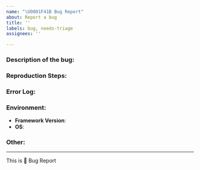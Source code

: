 ```yaml
---
name: "\U0001F41B Bug Report"
about: Report a bug
title: ''
labels: bug, needs-triage
assignees: ''

---
```


<!--Please make sure to read the "Reporting Issues" section of the contribution guide before submitting an issue
https://github.com/cdk8s-team/cdk8s/blob/master/CONTRIBUTING.md#reporting-issues
-->

### Description of the bug:
<!--description of the bug:-->






### Reproduction Steps:
<!--minimal amount of code that causes the bug (if possible) or a reference:-->





### Error Log:
<!--what is the error message you are seeing?-->




### Environment:


  - **Framework Version**:
  - **OS**:


### Other:
<!-- e.g. detailed explanation, stacktraces, related issues, suggestions on how to fix, links for us to have context, eg. associated pull-request, stackoverflow, gitter, etc -->




---

This is :bug: Bug Report